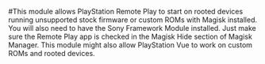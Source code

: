 #This module allows PlayStation Remote Play to start on rooted devices running unsupported stock firmware or custom ROMs with Magisk installed. You will also need to have the Sony Framework Module installed. Just make sure the Remote Play app is checked in the Magisk Hide section of Magisk Manager. This module might also allow PlayStation Vue to work on custom ROMs and rooted devices. 